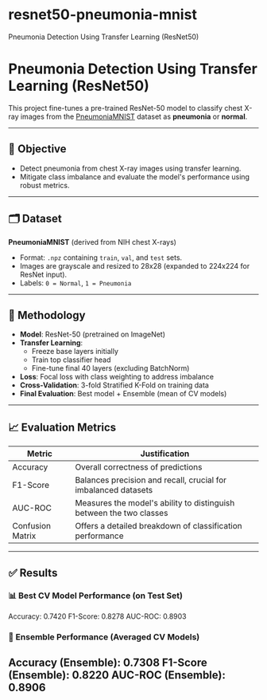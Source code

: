 # resnet50-pneumonia-mnist
Pneumonia Detection Using Transfer Learning (ResNet50)
# Pneumonia Detection Using Transfer Learning (ResNet50)

This project fine-tunes a pre-trained ResNet-50 model to classify chest X-ray images from the [PneumoniaMNIST](https://www.kaggle.com/datasets/rijulshr/pneumoniamnist/data) dataset as **pneumonia** or **normal**.

---

## 🎯 Objective

- Detect pneumonia from chest X-ray images using transfer learning.
- Mitigate class imbalance and evaluate the model's performance using robust metrics.

---

## 🗂️ Dataset

**PneumoniaMNIST** (derived from NIH chest X-rays)

- Format: `.npz` containing `train`, `val`, and `test` sets.
- Images are grayscale and resized to 28x28 (expanded to 224x224 for ResNet input).
- Labels: `0 = Normal`, `1 = Pneumonia`

---

## 🔧 Methodology

- **Model**: ResNet-50 (pretrained on ImageNet)
- **Transfer Learning**:
  - Freeze base layers initially
  - Train top classifier head
  - Fine-tune final 40 layers (excluding BatchNorm)
- **Loss**: Focal loss with class weighting to address imbalance
- **Cross-Validation**: 3-fold Stratified K-Fold on training data
- **Final Evaluation**: Best model + Ensemble (mean of CV models)

---

## 📈 Evaluation Metrics

| Metric         | Justification                                                                 |
|----------------|--------------------------------------------------------------------------------|
| Accuracy       | Overall correctness of predictions                                             |
| F1-Score       | Balances precision and recall, crucial for imbalanced datasets                |
| AUC-ROC        | Measures the model's ability to distinguish between the two classes            |
| Confusion Matrix | Offers a detailed breakdown of classification performance                  |

---

## ✅ Results

### 📊 Best CV Model Performance (on Test Set)

Accuracy: 0.7420
F1-Score: 0.8278
AUC-ROC: 0.8903

### 🤝 Ensemble Performance (Averaged CV Models)

Accuracy (Ensemble): 0.7308
F1-Score (Ensemble): 0.8220
AUC-ROC (Ensemble): 0.8906
---

